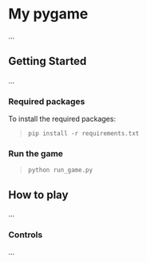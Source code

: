 # My pygame

...

## Getting Started

...

### Required packages

To install the required packages:

> `pip install -r requirements.txt`

### Run the game

> `python run_game.py`

## How to play

...

### Controls

...
